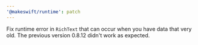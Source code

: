 ```yaml
---
'@makeswift/runtime': patch
---
```


Fix runtime error in `RichText` that can occur when you have data that very old. The previous version 0.8.12 didn't work as expected.
